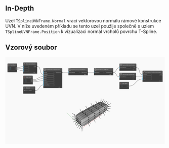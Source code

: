 ## In-Depth
Uzel `TSplineUVNFrame.Normal` vrací vektorovou normálu rámové konstrukce UVN.
V níže uvedeném příkladu se tento uzel použije společně s uzlem `TSplineUVNFrame.Position` k vizualizaci normál vrcholů povrchu T-Spline.

## Vzorový soubor

![Example](./Autodesk.DesignScript.Geometry.TSpline.TSplineUVNFrame.Normal_img.jpg)
